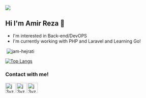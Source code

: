 ![](https://komarev.com/ghpvc/?username=j3yzz)

## Hi I'm Amir Reza 👋
- I'm interested in Back-end/DevOPS
- I'm currently working with PHP and Laravel and Learning Go!

<!-- ![j3yzz's GitHub stats](https://github-readme-stats.vercel.app/api?username=j3yzz&show_icons=true&theme=onedark) -->

<p>&nbsp;<img align="center" src="http://github-profile-summary-cards.vercel.app/api/cards/profile-details?username=j3yzz&theme=github_dark" alt="jam-hejrati" /></p>

[![Top Langs](https://github-readme-stats.vercel.app/api/top-langs/?username=j3yzz&layout=compact&theme=onedark)](https://github.com/anuraghazra/github-readme-stats)

### Contact with me!
[<img align="left" alt="j3yzz | Twitter" width="32px" src="https://cdn.jsdelivr.net/npm/simple-icons@5.8.1/icons/twitter.svg" />][twitter]
[<img align="left" alt="j3yzz | LinkedIn" width="32px" src="https://cdn.jsdelivr.net/npm/simple-icons@5.8.1/icons/linkedin.svg" />][linkedin]
[<img align="left" alt="j3yzz | Gmail" width="32px" src="https://cdn.jsdelivr.net/npm/simple-icons@5.8.1/icons/gmail.svg" />][gmail]

[twitter]: https://twitter.com/akaamirreza
[linkedin]: https://www.linkedin.com/in/amirreza-kheradmand-9aa74316a
[gmail]: mailto:amir.rezakheradmand.2017@gmail.com


<!--
**j3yzz/j3yzz** is a ✨ _special_ ✨ repository because its `README.md` (this file) appears on your GitHub profile.

Here are some ideas to get you started:

- 🔭 I’m currently working on ...
- 🌱 I’m currently learning ...
- 👯 I’m looking to collaborate on ...
- 🤔 I’m looking for help with ...
- 💬 Ask me about ...
- 📫 How to reach me: ...
- 😄 Pronouns: ...
- ⚡ Fun fact: ...
-->
